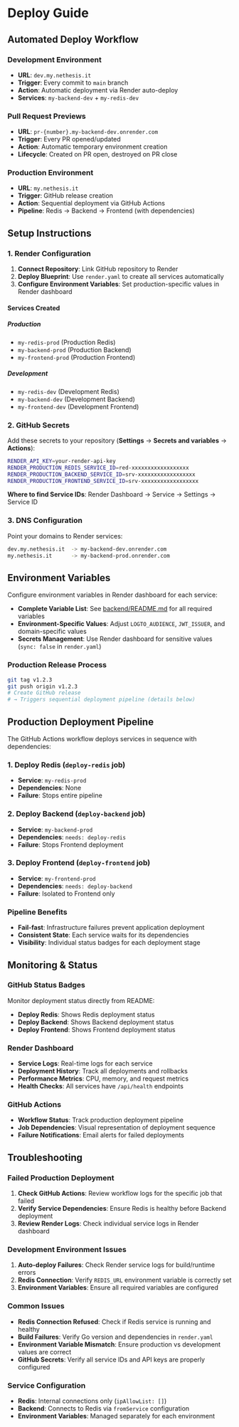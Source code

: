 # Deploy Guide

## Automated Deploy Workflow

### Development Environment
- **URL**: `dev.my.nethesis.it`
- **Trigger**: Every commit to `main` branch
- **Action**: Automatic deployment via Render auto-deploy
- **Services**: `my-backend-dev` + `my-redis-dev`

### Pull Request Previews
- **URL**: `pr-{number}.my-backend-dev.onrender.com`
- **Trigger**: Every PR opened/updated
- **Action**: Automatic temporary environment creation
- **Lifecycle**: Created on PR open, destroyed on PR close

### Production Environment
- **URL**: `my.nethesis.it`
- **Trigger**: GitHub release creation
- **Action**: Sequential deployment via GitHub Actions
- **Pipeline**: Redis → Backend → Frontend (with dependencies)

## Setup Instructions

### 1. Render Configuration
1. **Connect Repository**: Link GitHub repository to Render
2. **Deploy Blueprint**: Use `render.yaml` to create all services automatically
3. **Configure Environment Variables**: Set production-specific values in Render dashboard

#### Services Created
##### Production
- `my-redis-prod` (Production Redis)
- `my-backend-prod` (Production Backend)
- `my-frontend-prod` (Production Frontend)
##### Development
- `my-redis-dev` (Development Redis)
- `my-backend-dev` (Development Backend)
- `my-frontend-dev` (Development Frontend)

### 2. GitHub Secrets
Add these secrets to your repository (**Settings** → **Secrets and variables** → **Actions**):
```bash
RENDER_API_KEY=your-render-api-key
RENDER_PRODUCTION_REDIS_SERVICE_ID=red-xxxxxxxxxxxxxxxxxx
RENDER_PRODUCTION_BACKEND_SERVICE_ID=srv-xxxxxxxxxxxxxxxxxx
RENDER_PRODUCTION_FRONTEND_SERVICE_ID=srv-xxxxxxxxxxxxxxxxxx
```

**Where to find Service IDs**: Render Dashboard → Service → Settings → Service ID

### 3. DNS Configuration
Point your domains to Render services:
```bash
dev.my.nethesis.it  -> my-backend-dev.onrender.com
my.nethesis.it      -> my-backend-prod.onrender.com
```

## Environment Variables

Configure environment variables in Render dashboard for each service:
- **Complete Variable List**: See [backend/README.md](../backend/README.md) for all required variables
- **Environment-Specific Values**: Adjust `LOGTO_AUDIENCE`, `JWT_ISSUER`, and domain-specific values
- **Secrets Management**: Use Render dashboard for sensitive values (`sync: false` in `render.yaml`)

### Production Release Process
```bash
git tag v1.2.3
git push origin v1.2.3
# Create GitHub release
# → Triggers sequential deployment pipeline (details below)
```

## Production Deployment Pipeline

The GitHub Actions workflow deploys services in sequence with dependencies:

### 1. Deploy Redis (`deploy-redis` job)
- **Service**: `my-redis-prod`
- **Dependencies**: None
- **Failure**: Stops entire pipeline

### 2. Deploy Backend (`deploy-backend` job)
- **Service**: `my-backend-prod`
- **Dependencies**: `needs: deploy-redis`
- **Failure**: Stops Frontend deployment

### 3. Deploy Frontend (`deploy-frontend` job)
- **Service**: `my-frontend-prod`
- **Dependencies**: `needs: deploy-backend`
- **Failure**: Isolated to Frontend only

### Pipeline Benefits
- **Fail-fast**: Infrastructure failures prevent application deployment
- **Consistent State**: Each service waits for its dependencies
- **Visibility**: Individual status badges for each deployment stage

## Monitoring & Status

### GitHub Status Badges
Monitor deployment status directly from README:
- **Deploy Redis**: Shows Redis deployment status
- **Deploy Backend**: Shows Backend deployment status
- **Deploy Frontend**: Shows Frontend deployment status

### Render Dashboard
- **Service Logs**: Real-time logs for each service
- **Deployment History**: Track all deployments and rollbacks
- **Performance Metrics**: CPU, memory, and request metrics
- **Health Checks**: All services have `/api/health` endpoints

### GitHub Actions
- **Workflow Status**: Track production deployment pipeline
- **Job Dependencies**: Visual representation of deployment sequence
- **Failure Notifications**: Email alerts for failed deployments

## Troubleshooting

### Failed Production Deployment
1. **Check GitHub Actions**: Review workflow logs for the specific job that failed
2. **Verify Service Dependencies**: Ensure Redis is healthy before Backend deployment
3. **Review Render Logs**: Check individual service logs in Render dashboard

### Development Environment Issues
1. **Auto-deploy Failures**: Check Render service logs for build/runtime errors
2. **Redis Connection**: Verify `REDIS_URL` environment variable is correctly set
3. **Environment Variables**: Ensure all required variables are configured

### Common Issues
- **Redis Connection Refused**: Check if Redis service is running and healthy
- **Build Failures**: Verify Go version and dependencies in `render.yaml`
- **Environment Variable Mismatch**: Ensure production vs development values are correct
- **GitHub Secrets**: Verify all service IDs and API keys are properly configured

### Service Configuration
- **Redis**: Internal connections only (`ipAllowList: []`)
- **Backend**: Connects to Redis via `fromService` configuration
- **Environment Variables**: Managed separately for each environment